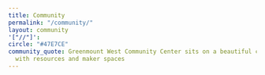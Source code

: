 ```yaml
---
title: Community
permalink: "/community/"
layout: community
'["//"]': 
circle: "#47E7CE"
community_quote: Greenmount West Community Center sits on a beautiful campus filled
  with resources and maker spaces
---
```


